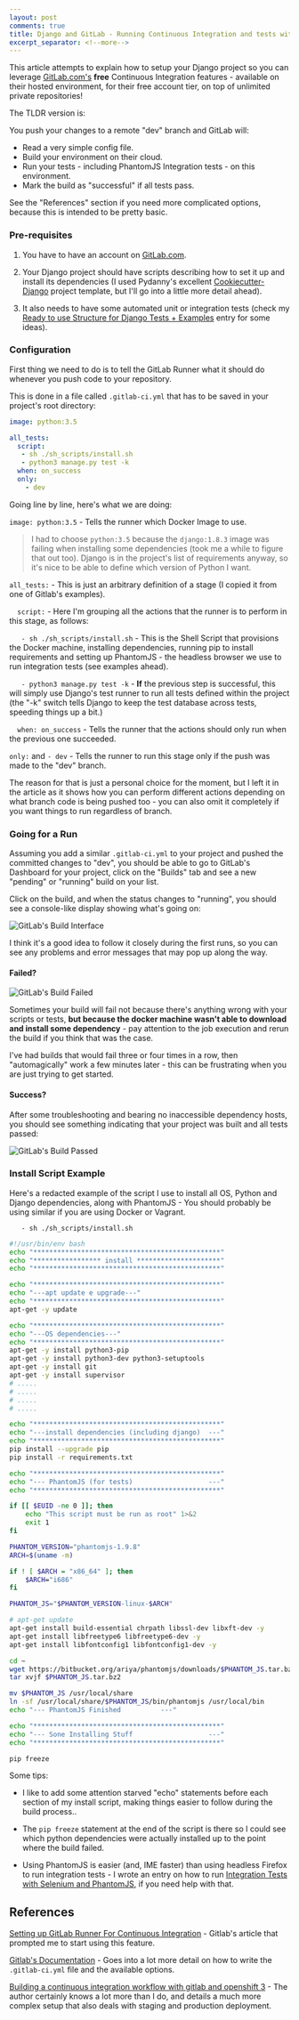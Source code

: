 ```yaml
---
layout: post
comments: true
title: Django and GitLab - Running Continuous Integration and tests with your FREE account
excerpt_separator: <!--more-->
---
```


This article attempts to explain how to setup your Django project so you can leverage [GitLab.com's](https://www.gitlab.com) **free** Continuous Integration features - available on their hosted environment, for their free account tier, on top of unlimited private repositories!

The TLDR version is:

You push your changes to a remote "dev" branch and GitLab will:

- Read a very simple config file.
- Build your environment on their cloud.
- Run your tests - including PhantomJS Integration tests - on this environment.
- Mark the build as "successful" if all tests pass.

See the "References" section if you need more complicated options, because this is intended to be pretty basic.
<!--more-->

### Pre-requisites

1. You have to have an account on [GitLab.com](https://www.gitlab.com).

2. Your Django project should have scripts describing how to set it up and install its dependencies (I used Pydanny's excellent [Cookiecutter-Django](https://github.com/pydanny/cookiecutter-django) project template, but I'll go into a little more detail ahead).

3. It also needs to have some automated unit or integration tests (check my [Ready to use Structure for Django Tests + Examples](/2015/09/21/how-to-test-django-applications_pt1.html) entry for some ideas).

### Configuration
First thing we need to do is to tell the GitLab Runner what it should do whenever you push code to your repository.

This is done in a file called `.gitlab-ci.yml` that has to be saved in your project's root directory:

```yaml
image: python:3.5

all_tests:
  script:
   - sh ./sh_scripts/install.sh
   - python3 manage.py test -k
  when: on_success
  only:
    - dev
```


Going line by line, here's what we are doing:

`image: python:3.5` - Tells the runner which Docker Image to use. 

> I had to choose `python:3.5` because the `django:1.8.3` image was failing when installing some dependencies (took me a while to figure that out too). Django is in the project's list of requirements anyway, so it's nice to be able to define which version of Python I want.

`all_tests:` - This is just an arbitrary definition of a stage (I copied it from one of Gitlab's examples).

`  script:` - Here I'm grouping all the actions that the runner is to perform in this stage, as follows:

`   - sh ./sh_scripts/install.sh` - This is the Shell Script that provisions the Docker machine, installing dependencies, running pip to install requirements and setting up PhantomJS - the headless browser we use to run integration tests (see examples ahead).

`   - python3 manage.py test -k` - **If** the previous step is successful, this will simply use Django's test runner to run all tests defined within the project (the "-k" switch tells Django to keep the test database across tests, speeding things up a bit.)

`  when: on_success` - Tells the runner that the actions should only run when the previous one succeeded.

`only:` and `- dev` - Tells the runner to run this stage only if the push was made to the "dev" branch.

The reason for that is just a personal choice for the moment, but I left it in the article as it shows how you can perform different actions depending on what branch code is being pushed too - you can also omit it completely if you want things to run regardless of branch.

### Going for a Run

Assuming you add a similar  `.gitlab-ci.yml` to your project and pushed the committed changes to "dev", you should be able to go to GitLab's Dashboard for your project, click on the "Builds" tab and see a new "pending" or "running" build on your list.

Click on the build, and when the status changes to "running", you should see a console-like display showing what's going on:

![GitLab's Build Interface](https://github.com/dezoito/dezoito.github.io/blob/master/public/images/gitlab-build1.png?raw=true)

I think it's a good idea to follow it closely during the first runs, so you can see any problems and error messages that may pop up along the way.

#### **Failed?**

![GitLab's Build Failed](https://github.com/dezoito/dezoito.github.io/blob/master/public/images/gitlab-build-fail.png?raw=true)

Sometimes your build will fail not because there's anything wrong with your scripts or tests, **but because the docker machine wasn't able to download and install some dependency** - pay attention to the job execution and rerun the build if you think that was the case.

I've had builds that would fail three or four times in a row, then "automagically" work a few minutes later - this can be frustrating when you are just trying to get started.

#### **Success?**

After some troubleshooting and bearing no inaccessible dependency hosts, you should see something indicating that your project was built and all tests passed: 

![GitLab's Build Passed](https://github.com/dezoito/dezoito.github.io/blob/master/public/images/gitlab-build-passed.png?raw=true)


### Install Script Example

Here's a redacted example of the script I use to install all OS, Python and Django dependencies, along with PhantomJS - You should probably be using similar if you are using Docker or Vagrant.

`   - sh ./sh_scripts/install.sh`

```sh
#!/usr/bin/env bash
echo "***********************************************"
echo "***************** install *********************"
echo "***********************************************"

echo "***********************************************"
echo "---apt update e upgrade---"
echo "***********************************************"
apt-get -y update

echo "***********************************************"
echo "---OS dependencies---"
echo "***********************************************"
apt-get -y install python3-pip
apt-get -y install python3-dev python3-setuptools
apt-get -y install git
apt-get -y install supervisor
# .....
# .....
# .....
# .....

echo "***********************************************"
echo "---install dependencies (including django)  ---"
echo "***********************************************"
pip install --upgrade pip
pip install -r requirements.txt

echo "***********************************************"
echo "--- PhantomJS (for tests)                   ---"
echo "***********************************************"

if [[ $EUID -ne 0 ]]; then
    echo "This script must be run as root" 1>&2
    exit 1
fi

PHANTOM_VERSION="phantomjs-1.9.8"
ARCH=$(uname -m)

if ! [ $ARCH = "x86_64" ]; then
    $ARCH="i686"
fi

PHANTOM_JS="$PHANTOM_VERSION-linux-$ARCH"

# apt-get update
apt-get install build-essential chrpath libssl-dev libxft-dev -y
apt-get install libfreetype6 libfreetype6-dev -y
apt-get install libfontconfig1 libfontconfig1-dev -y

cd ~
wget https://bitbucket.org/ariya/phantomjs/downloads/$PHANTOM_JS.tar.bz2
tar xvjf $PHANTOM_JS.tar.bz2

mv $PHANTOM_JS /usr/local/share
ln -sf /usr/local/share/$PHANTOM_JS/bin/phantomjs /usr/local/bin
echo "--- PhantomJS Finished          ---"

echo "***********************************************"
echo "--- Sone Installing Stuff                   ---"
echo "***********************************************"

pip freeze
```

Some tips:

- I like to add some attention starved "echo" statements before each section of my install script, making things easier to follow during the build process..

- The `pip freeze` statement at the end of the  script is there so I could see which python dependencies were actually installed up to the point where the build failed.

- Using PhantomJS is easier (and, IME faster) than using headless Firefox to run integration tests - I wrote an entry on how to run [Integration Tests with Selenium and PhantomJS](http://dezoito.github.io/2015/10/14/flask-test-examples-phantomjs.html), if you need help with that.


## References

[Setting up GitLab Runner 
For Continuous Integration](https://about.gitlab.com/2016/03/01/gitlab-runner-with-docker/) - Gitlab's article that prompted me to start using this feature.

[Gitlab's Documentation](http://doc.gitlab.com/ce/ci/yaml/README.html) - Goes into a lot more detail on how to write the `.gitlab-ci.yml` file and the available options.

[Building a continuous integration workflow with 
gitlab and openshift 3](http://davidmburke.com/2016/04/01/building-a-continuous-integration-workflow-with-gitlab-and-openshift-3/) - The author certainly knows a lot more than I do, and details a much more complex setup that also deals with staging and production deployment.









